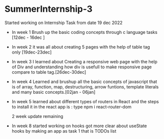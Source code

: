 # SummerInternship-3

Started working on Internship Task from date 19 dec 2022 
* In week 1 Brush up the basic coding concepts through c language tasks [12dec - 16dec ]
* In week 2 it was all about creating 5 pages with the help of table tag only [19dec-23dec]
* In week 3 I learned about Creating a responsive web page with the help of Div and understanding how div is usefull to make responsive page compare to table tag.[26dec-30dec]
* In week 4 Learned and brushup all the basic concepts of javascript that is of  array, function, map, destructuring, arrow funtions, template literals and many basic concepts.[02jan - 06jan]

* In week 5 learned about different types of routers in React and the steps to install it in the react app is :
   type npm i react-router-dom
    
    2 week update remaining 
    
* In week 8 started working on hooks got more clear about useState hooks by making an app as task 1 that is TODOs list 
